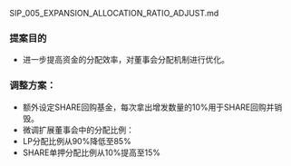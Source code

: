 SIP_005_EXPANSION_ALLOCATION_RATIO_ADJUST.md
### 提案目的
- 进一步提高资金的分配效率，对董事会分配机制进行优化。
### 调整方案：
- 额外设定SHARE回购基金，每次拿出增发数量的10%用于SHARE回购并销毁。
- 微调扩展董事会中的分配比例：
- LP分配比例从90%降低至85%
- SHARE单押分配比例从10%提高至15%